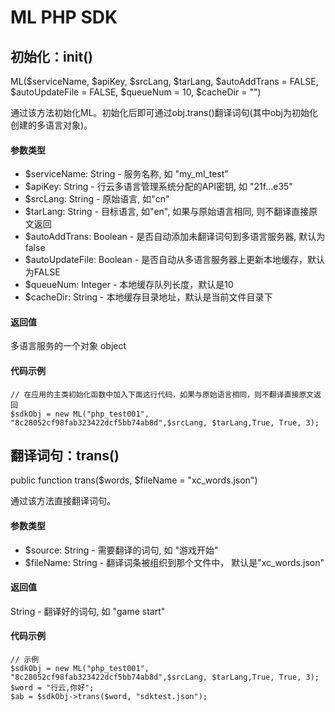 ML PHP SDK
=============

初始化：init()
--------------

ML($serviceName, $apiKey, $srcLang, $tarLang, $autoAddTrans = FALSE, $autoUpdateFile = FALSE, $queueNum = 10, $cacheDir = "")

通过该方法初始化ML。初始化后即可通过obj.trans()翻译词句(其中obj为初始化创建的多语言对象)。

#### 参数类型

* $serviceName: String - 服务名称, 如 "my_ml_test"
* $apiKey: String - 行云多语言管理系统分配的API密钥, 如 "21f...e35"
* $srcLang: String - 原始语言, 如"cn"
* $tarLang: String - 目标语言, 如"en", 如果与原始语言相同, 则不翻译直接原文返回
* $autoAddTrans: Boolean - 是否自动添加未翻译词句到多语言服务器, 默认为false
* $autoUpdateFile: Boolean - 是否自动从多语言服务器上更新本地缓存，默认为FALSE
* $queueNum: Integer - 本地缓存队列长度，默认是10
* $cacheDir: String - 本地缓存目录地址，默认是当前文件目录下

#### 返回值

多语言服务的一个对象 object

#### 代码示例

	// 在应用的主类初始化函数中加入下面这行代码，如果与原始语言相同，则不翻译直接原文返回
	$sdkObj = new ML("php_test001", "8c28052cf98fab323422dcf5bb74ab8d",$srcLang, $tarLang,True, True, 3);
		
翻译词句：trans()
-----------------

public function trans($words, $fileName = "xc_words.json")

通过该方法直接翻译词句。

#### 参数类型

* $source: String - 需要翻译的词句, 如 "游戏开始"
* $fileName: String - 翻译词条被组织到那个文件中， 默认是"xc_words.json"

#### 返回值

String - 翻译好的词句, 如 "game start"

#### 代码示例

	// 示例
	$sdkObj = new ML("php_test001", "8c28052cf98fab323422dcf5bb74ab8d",$srcLang, $tarLang,True, True, 3);
	$word = "行云,你好";
	$ab = $sdkObj->trans($word, "sdktest.json");
	